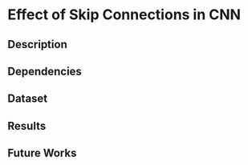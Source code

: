 # Effect of Skip Connections in CNN

## Description

## Dependencies

## Dataset

## Results

## Future Works
